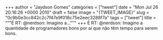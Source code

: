 
+++
author = "Jaydson Gomes"
categories = ["tweet"]
date = "Mon Jul 26 20:16:26 +0000 2010"
draft = false
image = "{TWEET_IMAGE}"
slug = "0c9b0e3cc842c2c7f47e9f018c75e2eec3288f7a"
tags = ["tweet"]
title = """É RT: @nerdson: Imagino a..."""
+++
É RT: @nerdson: Imagino a quantidade de programadores bons por aí que não têm tempo para serem bons.
